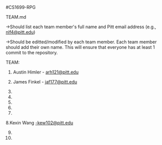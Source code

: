 #CS1699-RPG

TEAM.md

->Should list each team member's full name and Pitt email address (e.g., nlf4@pitt.edu)

->Should be editted/modified by each team member. Each team member should add their own name. This will ensure that everyone has at least 1 commit to the repository.

TEAM: 

1. Austin Himler - arh121@pitt.edu

2. James Finkel - jaf177@pitt.edu

3.

4.

5.

6.

7.

8.Kexin Wang -kew102@pitt.edu

9.

10.
